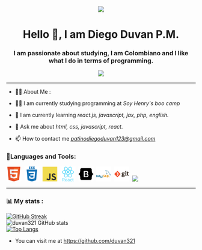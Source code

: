 <div id="header" align="center">
<img src="https://media1.giphy.com/media/idSEtVpsq0zpzKIhW1/200w.webp?cid=ecf05e47bl8ra0iwcts6dex3z8yo7r1ip9namkitca2m8pff&rid=200w.webp&ct=g" width="200"/>
<h1 align="center">Hello 👋, I am Diego Duvan P.M.</h1>
<h3 align="center"> I am passionate about studying, I am Colombiano and I like what I do in terms of programming.
</div>

<div id="badges" align="center"><a href="https://github.com/duvan321/duvan321/edit/main/README.md" target="_blank">
<img src="https://img.shields.io/github/gist/last-commit/duvan321?logo=github"/>
</a>
</div>

- - -
- 🙎‍♂️ About Me :

- 👨‍💻 I am currently studying programming at *Soy Henry's boo camp*
- 🌱 I am currently learning *react.js, javascript, jax, php, english.*
- 💬 Ask me about *html, css, javascript, react.*
- 📫 How to contact me
*patinodiegoduvan123@gmail.com*

<div align="left">
<h3>🔨Languages ​​and Tools:</h3>
<div>
<img src="https://github.com/devicons/devicon/raw/master/icons/html5/html5-original.svg" title="HTML5" alt="HTML" width="40" height="40"/>&nbsp;
<img src="https://github.com/devicons/devicon/raw/master/icons/css3/css3-plain-wordmark.svg" title="CSS3" alt="CSS" width="40" height="40"/>&nbsp;
<img src="https://github.com/devicons/devicon/raw/master/icons/javascript/javascript-original.svg" title="JAVASCRIPT" alt="JAVASCRIPT" width="40" height="40"/>&nbsp;
<img src="https://github.com/devicons/devicon/raw/master/icons/react/react-original-wordmark.svg" title="REACT" alt="REACT" width="40" height="40"/>&nbsp;
<img src="https://github.com/devicons/devicon/raw/master/icons/bootstrap/bootstrap-plain.svg" title="BOOTSTRAP" alt="BOOTSTRAP" width="40" height="40"/>&nbsp;
<img src="https://github.com/devicons/devicon/raw/master/icons/mysql/mysql-original-wordmark.svg" title="MYSQL" alt="MYSQL" width="40" height="40"/>&nbsp;
<img src="https://github.com/devicons/devicon/raw/master/icons/git/git-original-wordmark.svg" title="GIT" alt="GIT" width="40" height="40"/>&nbsp;
 <img src="https://skillicons.dev/icons?i=vite,redux,nodejs,postgres,postman,sequelize,msq" />

- - -
### 📊 My stats :

[![GitHub Streak](http://github-readme-streak-stats.herokuapp.com?user=duvan321&theme=dracula&hide_border=falso&border_radius=4.4&locale=es&mode=weekly)](https://git.io/streak-stats)<br>
![duvan321 GitHub stats](https://github-readme-stats.vercel.app/api?username=duvan321&show_icons=true&theme=radical)<br>
[![Top Langs](https://github-readme-stats.vercel.app/api/top-langs/?username=duvan321&langs_count=8)](https://github.com/anuraghazra/github-readme-stats)

- You can visit me at https://github.com/duvan321
